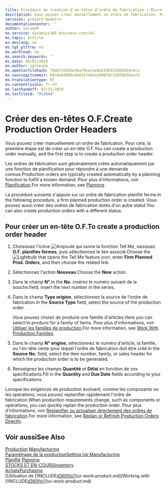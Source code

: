 ```yaml
---
title: Procédure de création d'en-têtes d'ordre de fabrication | Microsoft Docs
description: Vous pouvez créer manuellement un ordre de fabrication. Pour cela, la première étape est de créer un en-tête O.F.
services: project-madeira
documentationcenter: ''
author: SorenGP
ms.service: dynamics365-business-central
ms.topic: article
ms.devlang: na
ms.tgt_pltfrm: na
ms.workload: na
ms.search.keywords: ''
ms.date: 04/01/2019
ms.author: sgroespe
ms.openlocfilehash: 70a6f2e583e5ba78eecae0a25d6533d8265414ca
ms.sourcegitcommit: bd78a5d990c9e83174da1409076c22df8b35eafd
ms.translationtype: HT
ms.contentlocale: fr-CH
ms.lasthandoff: 03/31/2019
ms.locfileid: "913644"
---
```

# <a name="create-production-order-headers"></a><span data-ttu-id="19fb7-103">Créer des en-têtes O.F.</span><span class="sxs-lookup"><span data-stu-id="19fb7-103">Create Production Order Headers</span></span>
<span data-ttu-id="19fb7-104">Vous pouvez créer manuellement un ordre de fabrication. Pour cela, la première étape est de créer un en-tête O.F.</span><span class="sxs-lookup"><span data-stu-id="19fb7-104">You can create a production order manually, and the first step is to create a production order header.</span></span>

<span data-ttu-id="19fb7-105">Les ordres de fabrication sont généralement créés automatiquement par une fonction de planification pour répondre à une demande connue.</span><span class="sxs-lookup"><span data-stu-id="19fb7-105">Production orders are typically created automatically by a planning function to fulfill a known demand.</span></span> <span data-ttu-id="19fb7-106">Pour plus d'informations, voir [Planification](production-planning.md).</span><span class="sxs-lookup"><span data-stu-id="19fb7-106">For more information, see [Planning](production-planning.md).</span></span>   

<span data-ttu-id="19fb7-107">La procédure suivante s'appuie sur un ordre de fabrication planifié ferme.</span><span class="sxs-lookup"><span data-stu-id="19fb7-107">In the following procedure, a firm planned production order is created.</span></span> <span data-ttu-id="19fb7-108">Vous pouvez aussi créer des ordres de fabrication dotés d'un autre statut.</span><span class="sxs-lookup"><span data-stu-id="19fb7-108">You can also create production orders with a different status.</span></span>  

## <a name="to-create-a-production-order-header"></a><span data-ttu-id="19fb7-109">Pour créer un en-tête O.F.</span><span class="sxs-lookup"><span data-stu-id="19fb7-109">To create a production order header</span></span>  
1.  <span data-ttu-id="19fb7-110">Choisissez l'icône ![Ampoule qui ouvre la fonction Tell Me](media/ui-search/search_small.png "Dites-moi ce que vous voulez faire"), saisissez **O.F. planifiés fermes**, puis sélectionnez le lien associé.</span><span class="sxs-lookup"><span data-stu-id="19fb7-110">Choose the ![Lightbulb that opens the Tell Me feature](media/ui-search/search_small.png "Tell me what you want to do") icon, enter **Firm Planned Prod. Orders**, and then choose the related link.</span></span>  
2.  <span data-ttu-id="19fb7-111">Sélectionnez l'action **Nouveau**.</span><span class="sxs-lookup"><span data-stu-id="19fb7-111">Choose the **New** action.</span></span>  
3.  <span data-ttu-id="19fb7-112">Dans le champ **N°**,</span><span class="sxs-lookup"><span data-stu-id="19fb7-112">In the **No.**</span></span> <span data-ttu-id="19fb7-113">insérez le numéro suivant de la souche.</span><span class="sxs-lookup"><span data-stu-id="19fb7-113">field, insert the next number in the series.</span></span>  
4.  <span data-ttu-id="19fb7-114">Dans le champ **Type origine**, sélectionnez la source de l'ordre de fabrication.</span><span class="sxs-lookup"><span data-stu-id="19fb7-114">In the **Source Type** field, select the source of the production order.</span></span>

    <span data-ttu-id="19fb7-115">Vous pouvez choisir de produire une famille d'articles.</span><span class="sxs-lookup"><span data-stu-id="19fb7-115">Here you can select to produce for a family of items.</span></span> <span data-ttu-id="19fb7-116">Pour plus d'informations, voir [Utiliser les familles de production](production-how-work-family.md).</span><span class="sxs-lookup"><span data-stu-id="19fb7-116">For more information, see [Work With Production Families](production-how-work-family.md).</span></span>
5.  <span data-ttu-id="19fb7-117">Dans le champ **N° origine**, sélectionnez le numéro d'article, la famille, ou l'en-tête vente pour lequel l'ordre de fabrication doit être créé.</span><span class="sxs-lookup"><span data-stu-id="19fb7-117">In the **Source No.** field, select the item number, family, or sales header for which the production order is to be generated.</span></span>  
6.  <span data-ttu-id="19fb7-118">Renseignez les champs **Quantité** et **Délai** en fonction de vos spécifications.</span><span class="sxs-lookup"><span data-stu-id="19fb7-118">Fill in the **Quantity** and **Due Date** fields according to your specifications.</span></span>  

<span data-ttu-id="19fb7-119">Lorsque les exigences de production évoluent, comme les composants ou les opérations, vous pouvez replanifier rapidement l'ordre de fabrication.</span><span class="sxs-lookup"><span data-stu-id="19fb7-119">When production requirements change, such as components or operations, you can quickly replan the production order.</span></span> <span data-ttu-id="19fb7-120">Pour plus d'informations, voir [Replanifier ou actualiser directement des ordres de fabrication](production-how-to-replan-refresh-production-orders.md).</span><span class="sxs-lookup"><span data-stu-id="19fb7-120">For more information, see [Replan or Refresh Production Orders Directly](production-how-to-replan-refresh-production-orders.md).</span></span> 

## <a name="see-also"></a><span data-ttu-id="19fb7-121">Voir aussi</span><span class="sxs-lookup"><span data-stu-id="19fb7-121">See Also</span></span>  
<span data-ttu-id="19fb7-122">[Production](production-manage-manufacturing.md)  </span><span class="sxs-lookup"><span data-stu-id="19fb7-122">[Manufacturing](production-manage-manufacturing.md)  </span></span>  
[<span data-ttu-id="19fb7-123">Paramétrage de la production</span><span class="sxs-lookup"><span data-stu-id="19fb7-123">Setting Up Manufacturing</span></span>](production-configure-production-processes.md)  
<span data-ttu-id="19fb7-124">[Planifié](production-planning.md)    </span><span class="sxs-lookup"><span data-stu-id="19fb7-124">[Planning](production-planning.md)    </span></span>  
[<span data-ttu-id="19fb7-125">STOCKS ET EN-COURS</span><span class="sxs-lookup"><span data-stu-id="19fb7-125">Inventory</span></span>](inventory-manage-inventory.md)  
[<span data-ttu-id="19fb7-126">Achats</span><span class="sxs-lookup"><span data-stu-id="19fb7-126">Purchasing</span></span>](purchasing-manage-purchasing.md)  
<span data-ttu-id="19fb7-127">[Utilisation de [!INCLUDE[d365fin](includes/d365fin_md.md)]](ui-work-product.md)</span><span class="sxs-lookup"><span data-stu-id="19fb7-127">[Working with [!INCLUDE[d365fin](includes/d365fin_md.md)]](ui-work-product.md)</span></span>
